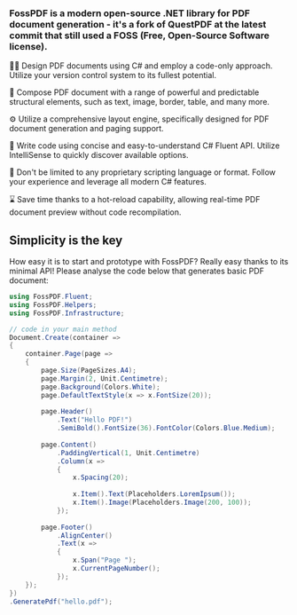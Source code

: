 ﻿
### FossPDF is a modern open-source .NET library for PDF document generation - it's a fork of QuestPDF at the latest commit that still used a FOSS (Free, Open-Source Software license).

👨‍💻 Design PDF documents using C# and employ a code-only approach. Utilize your version control system to its fullest potential.

🧱 Compose PDF document with a range of powerful and predictable structural elements, such as text, image, border, table, and many more.

⚙️ Utilize a comprehensive layout engine, specifically designed for PDF document generation and paging support.

📖 Write code using concise and easy-to-understand C# Fluent API. Utilize IntelliSense to quickly discover available options.

🔗 Don't be limited to any proprietary scripting language or format. Follow your experience and leverage all modern C# features.

⌛ Save time thanks to a hot-reload capability, allowing real-time PDF document preview without code recompilation.


## Simplicity is the key

How easy it is to start and prototype with FossPDF? Really easy thanks to its minimal API! Please analyse the code below that generates basic PDF document:

```csharp
using FossPDF.Fluent;
using FossPDF.Helpers;
using FossPDF.Infrastructure;

// code in your main method
Document.Create(container =>
{
    container.Page(page =>
    {
        page.Size(PageSizes.A4);
        page.Margin(2, Unit.Centimetre);
        page.Background(Colors.White);
        page.DefaultTextStyle(x => x.FontSize(20));
        
        page.Header()
            .Text("Hello PDF!")
            .SemiBold().FontSize(36).FontColor(Colors.Blue.Medium);
        
        page.Content()
            .PaddingVertical(1, Unit.Centimetre)
            .Column(x =>
            {
                x.Spacing(20);
                
                x.Item().Text(Placeholders.LoremIpsum());
                x.Item().Image(Placeholders.Image(200, 100));
            });
        
        page.Footer()
            .AlignCenter()
            .Text(x =>
            {
                x.Span("Page ");
                x.CurrentPageNumber();
            });
    });
})
.GeneratePdf("hello.pdf");
```
